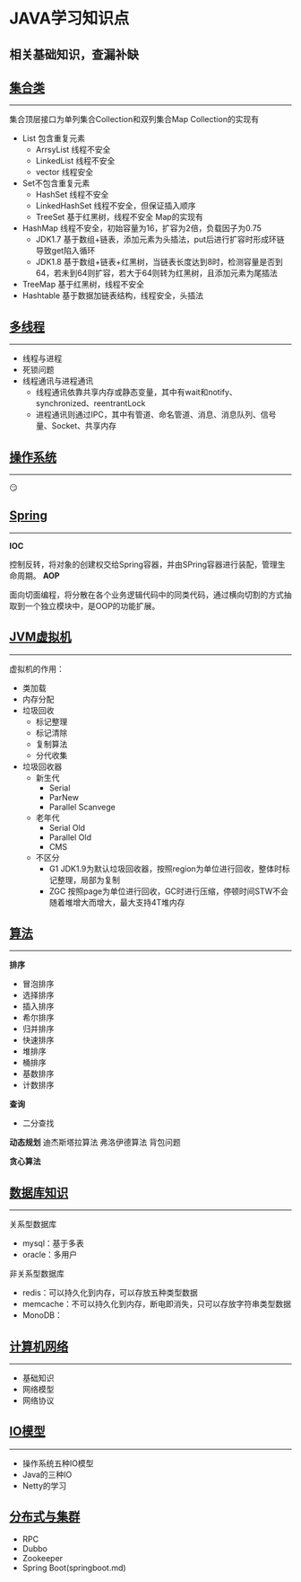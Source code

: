 # JAVA学习知识点
相关基础知识，查漏补缺
--------
## [集合类](/集合类.md)
****************
集合顶层接口为单列集合Collection和双列集合Map
Collection的实现有
+ List 包含重复元素
  + ArrsyList 线程不安全
  + LinkedList 线程不安全
  + vector 线程安全
+ Set不包含重复元素
  + HashSet 线程不安全
  + LinkedHashSet 线程不安全，但保证插入顺序
  + TreeSet 基于红黑树，线程不安全
  Map的实现有
+ HashMap 线程不安全，初始容量为16，扩容为2倍，负载因子为0.75
  + JDK1.7 基于数组+链表，添加元素为头插法，put后进行扩容时形成环链导致get陷入循环
  + JDK1.8 基于数组+链表+红黑树，当链表长度达到8时，检测容量是否到64，若未到64则扩容，若大于64则转为红黑树，且添加元素为尾插法
+ TreeMap 基于红黑树，线程不安全
+ Hashtable 基于数据加链表结构，线程安全，头插法
## [多线程](/多线程.md)
****************
+ 线程与进程
+ 死锁问题
+ 线程通讯与进程通讯
  + 线程通讯依靠共享内存或静态变量，其中有wait和notify、synchronized、reentrantLock
  + 进程通讯则通过IPC，其中有管道、命名管道、消息、消息队列、信号量、Socket、共享内存
## [操作系统](/操作系统.md)
****************
:smirk:
## [Spring](/Spring.md)
****************
**IOC**

控制反转，将对象的创建权交给Spring容器，并由SPring容器进行装配，管理生命周期。
**AOP**

面向切面编程，将分散在各个业务逻辑代码中的同类代码，通过横向切割的方式抽取到一个独立模块中，是OOP的功能扩展。
## [JVM虚拟机](/虚拟机.md)
****************
 虚拟机的作用：
 + 类加载
 + 内存分配
 + 垃圾回收
   + 标记整理
   + 标记清除
   + 复制算法
   + 分代收集
 + 垃圾回收器
   + 新生代
     + Serial
     + ParNew
     + Parallel Scanvege
   + 老年代
     + Serial Old
     + Parallel Old
     + CMS
   + 不区分
     + G1 JDK1.9为默认垃圾回收器，按照region为单位进行回收，整体时标记整理，局部为复制
     + ZGC 按照page为单位进行回收，GC时进行压缩，停顿时间STW不会随着堆增大而增大，最大支持4T堆内存
## [算法](/算法.md) 
****************
**排序**
+ 冒泡排序
+ 选择排序
+ 插入排序
+ 希尔排序
+ 归并排序
+ 快速排序
+ 堆排序
+ 桶排序
+ 基数排序
+ 计数排序

**查询**
+ 二分查找

**动态规划**
迪杰斯塔拉算法
弗洛伊德算法
背包问题

**贪心算法**
## [数据库知识](/数据库.md) 
****************
关系型数据库
+ mysql：基于多表
+ oracle：多用户

非关系型数据库
+ redis：可以持久化到内存，可以存放五种类型数据
+ memcache：不可以持久化到内存，断电即消失，只可以存放字符串类型数据
+ MonoDB：
## [计算机网络](/计算机网络.md)
****************
+ 基础知识
+ 网络模型
+ 网络协议

## [IO模型](/IO模型.md)
-----
+ 操作系统五种IO模型
+ Java的三种IO
+ Netty的学习

## [分布式与集群](/分布式.md)

+ RPC
+ Dubbo
+ Zookeeper
+ Spring Boot(springboot.md)
